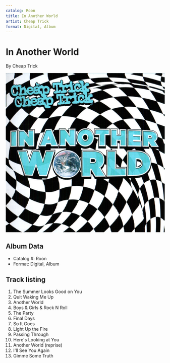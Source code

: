 ```yaml
---
catalog: Roon
title: In Another World
artist: Cheap Trick
format: Digital, Album
---
```


# In Another World

By Cheap Trick

![](../../assets/albumcovers/Cheap_Trick-In_Another_World.png)

## Album Data

- Catalog #: Roon
- Format: Digital, Album


## Track listing


1. The Summer Looks Good on You
2. Quit Waking Me Up
3. Another World
4. Boys & Girls & Rock N Roll
5. The Party
6. Final Days
7. So It Goes
8. Light Up the Fire
9. Passing Through
10. Here's Looking at You
11. Another World (reprise)
12. I'll See You Again
13. Gimme Some Truth

